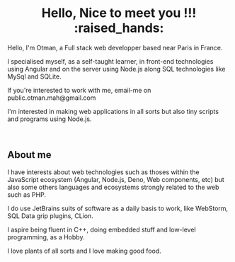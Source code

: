 <h1 align="center">Hello, Nice to meet you !!! :raised_hands:</h1>
<p>Hello, I'm Otman, a Full stack web developper based near Paris in France.</p>
<p>I specialised myself, as a self-taught learner, in front-end technologies using Angular and on the server using Node.js along SQL technologies like MySql and SQLite.</p>

<p>If you're interested to work with me, email-me on public.otman.mah@gmail.com</p>
<p>I'm interested in making web applications in all sorts but also tiny scripts and programs using Node.js. </p>

<br>

## About me
<p>I have interests about web technologies such as thoses within the JavaScript ecosystem (Angular, Node.js, Deno, Web components, etc) but also some others languages and ecosystems strongly related to the web such as PHP.</p>

<p>I do use JetBrains suits of software as a daily basis to work, like WebStorm, SQL Data grip plugins, CLion.</p>

<p>I aspire being fluent in C++, doing embedded stuff and low-level programming, as a Hobby.</p>

<p>I love plants of all sorts and I love making good food.</p>
